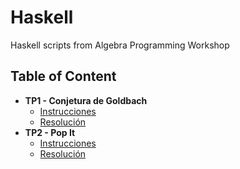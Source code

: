 # Haskell
Haskell scripts from Algebra Programming Workshop

## Table of Content
- **TP1 - Conjetura de Goldbach**
  * [Instrucciones](./TP1-Goldbach-Instrucciones.pdf)
  * [Resolución](./TP1-Goldbach.hs)
- **TP2 - Pop It**
  * [Instrucciones](./TP2-Pop_It-Instrucciones.pdf)
  * [Resolución](./TP2-Pop_It.hs)
